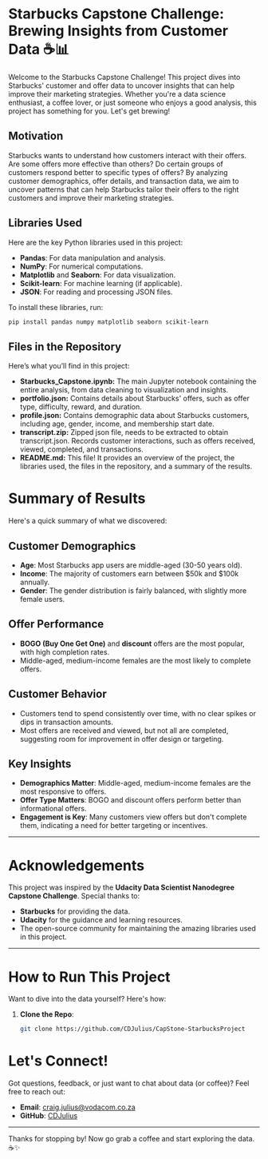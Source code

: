 # Starbucks Capstone Challenge: Brewing Insights from Customer Data ☕📊

Welcome to the Starbucks Capstone Challenge! This project dives into Starbucks' customer and offer data to uncover insights that can help improve their marketing strategies. Whether you're a data science enthusiast, a coffee lover, or just someone who enjoys a good analysis, this project has something for you. Let's get brewing!

## Motivation

Starbucks wants to understand how customers interact with their offers. Are some offers more effective than others? Do certain groups of customers respond better to specific types of offers? By analyzing customer demographics, offer details, and transaction data, we aim to uncover patterns that can help Starbucks tailor their offers to the right customers and improve their marketing strategies.

## Libraries Used

Here are the key Python libraries used in this project:

- **Pandas**: For data manipulation and analysis.
- **NumPy**: For numerical computations.
- **Matplotlib** and **Seaborn**: For data visualization.
- **Scikit-learn**: For machine learning (if applicable).
- **JSON**: For reading and processing JSON files.

To install these libraries, run:

```bash
pip install pandas numpy matplotlib seaborn scikit-learn
```

## Files in the Repository

Here’s what you’ll find in this project:

- **Starbucks_Capstone.ipynb:** The main Jupyter notebook containing the entire analysis, from data cleaning to visualization and insights.
- **portfolio.json:** Contains details about Starbucks' offers, such as offer type, difficulty, reward, and duration.
- **profile.json:** Contains demographic data about Starbucks customers, including age, gender, income, and membership start date.
- **transcript.zip:** Zipped json file, needs to be extracted to obtain transcript.json. Records customer interactions, such as offers received, viewed, completed, and transactions.
- **README.md:** This file! It provides an overview of the project, the libraries used, the files in the repository, and a summary of the results.

# Summary of Results

Here's a quick summary of what we discovered:

## Customer Demographics

- **Age**: Most Starbucks app users are middle-aged (30-50 years old).
- **Income**: The majority of customers earn between $50k and $100k annually.
- **Gender**: The gender distribution is fairly balanced, with slightly more female users.

## Offer Performance

- **BOGO (Buy One Get One)** and **discount** offers are the most popular, with high completion rates.
- Middle-aged, medium-income females are the most likely to complete offers.

## Customer Behavior

- Customers tend to spend consistently over time, with no clear spikes or dips in transaction amounts.
- Most offers are received and viewed, but not all are completed, suggesting room for improvement in offer design or targeting.

## Key Insights

- **Demographics Matter**: Middle-aged, medium-income females are the most responsive to offers.
- **Offer Type Matters**: BOGO and discount offers perform better than informational offers.
- **Engagement is Key**: Many customers view offers but don't complete them, indicating a need for better targeting or incentives.

---

# Acknowledgements

This project was inspired by the **Udacity Data Scientist Nanodegree Capstone Challenge**. Special thanks to:

- **Starbucks** for providing the data.
- **Udacity** for the guidance and learning resources.
- The open-source community for maintaining the amazing libraries used in this project.

---

# How to Run This Project

Want to dive into the data yourself? Here's how:

1. **Clone the Repo**:

   ```bash
   git clone https://github.com/CDJulius/CapStone-StarbucksProject
   

# Let's Connect!

Got questions, feedback, or just want to chat about data (or coffee)? Feel free to reach out:

- **Email**: <craig.julius@vodacom.co.za>
- **GitHub**: [CDJulius](https://github.com/CDJulius)

---

Thanks for stopping by! Now go grab a coffee and start exploring the data. ☕✨
